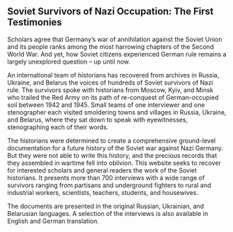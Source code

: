 ## Soviet Survivors of Nazi Occupation: The First Testimonies
Scholars agree that Germany’s war of annihilation against the Soviet Union and its people ranks among the most harrowing chapters of the Second World War. And yet, how Soviet citizens experienced German rule remains a largely unexplored question – up until now.

An international team of historians has recovered from archives in Russia, Ukraine, and Belarus the voices of hundreds of Soviet survivors of Nazi rule. The survivors spoke with historians from Moscow, Kyiv, and Minsk who trailed the Red Army on its path of re-conquest of German-occupied soil between 1942 and 1945. Small teams of one interviewer and one stenographer each visited smoldering towns and villages in Russia, Ukraine, and Belarus, where they sat down to speak with eyewitnesses, stenographing each of their words.

The historians were determined to create a comprehensive ground-level documentation for a future history of the Soviet war against Nazi Germany. But they were not able to write this history, and the precious records that they assembled in wartime fell into oblivion. This website seeks to recover for interested scholars and general readers the work of the Soviet historians. It presents more than 700 interviews with a wide range of survivors ranging from partisans and underground fighters to rural and industrial workers, scientists, teachers, students, and housewives.

The documents are presented in the original Russian, Ukrainian, and Belarusian languages. A selection of the interviews is also available in English and German translation.
